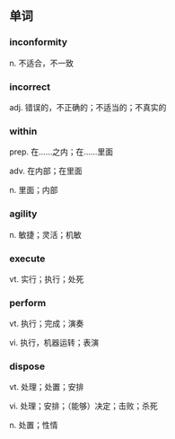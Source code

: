  ## 单词

### inconformity

n. 不适合，不一致

### incorrect

adj. 错误的，不正确的；不适当的；不真实的

### within

prep. 在……之内；在……里面

adv. 在内部；在里面

n. 里面；内部

### agility

n. 敏捷；灵活；机敏

### execute

vt. 实行；执行；处死

### perform

vt. 执行；完成；演奏

vi. 执行，机器运转；表演

### dispose

vt. 处理；处置；安排

vi. 处理；安排；（能够）决定；击败；杀死

n. 处置；性情
